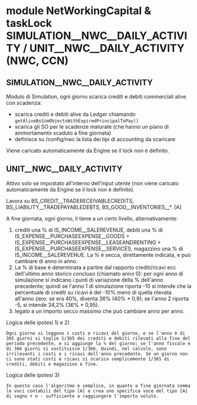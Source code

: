# module NetWorkingCapital & taskLock SIMULATION__NWC__DAILY_ACTIVITY / UNIT__NWC__DAILY_ACTIVITY (NWC, CCN)

## SIMULATION__NWC__DAILY_ACTIVITY

Modulo di Simulation, ogni giorno scarica crediti e debiti commerciali alive con scadenza:
* scarica crediti e debiti alive da Ledger chiamando `getAliveBsSimObjectsWithExpiredPrincipalToPay()`
* scarica gli SO per le scadenze maturate (che hanno un piano di ammortamento scaduto a fine giornata)
* definisce su /config/nwc la lista dei tipi di accounting da scaricare

Viene caricato automaticamente da Engine se il lock non è definito.


## UNIT__NWC__DAILY_ACTIVITY

Attivo solo se impostato all'interno dell'input utente (non viene caricato automaticamente da Engine se il lock non è definito).

Lavora su BS_CREDIT__TRADERECEIVABLECREDITS, BS_LIABILITY__TRADEPAYABLEDEBTS, BS_GOOD__INVENTORIES__*. [A]

A fine giornata, ogni giorno, li tiene a un certo livello, alternativamente:
1) crediti una % di IS_INCOME__SALEREVENUE, debiti una % di IS_EXPENSE__PURCHASEEXPENSE__GOODS + IS_EXPENSE__PURCHASEEXPENSE__LEASEANDRENTING + IS_EXPENSE__PURCHASEEXPENSE__SERVICES, magazzino una % di IS_INCOME__SALEREVENUE. La % è secca, direttamente indicata, e può cambiare di anno in anno.
2) La % di base è determinata a partire dal rapporto crediti/ricavi ecc dell'ultimo anno storico concluso (chiamato anno 0): per ogni anno di simulazione si indicano i punti di variazione della % dell'anno precedente; quindi se l'anno 1 di simulazione riporta -10 si intende che la percentuale di crediti su ricavi è del -10% meno di quella rilevata all'anno zero: se era 40%, diventa 36% (40% * 0,9); se l'anno 2 riporta -5, si intende 34,2% (36% * 0,95).
3) legato a un importo secco massimo che può cambiare anno per anno.

Logica delle ipotesi 1) e 2)

    Ogni giorno si leggono i costi e ricavi del giorno, e se l'anno è di 365 giorni si toglie 1/365 dei crediti e debiti rilevati alla fine del periodo precedente, e si aggiunge la % del giorno; se l'anno fiscale è di 366 giorni si sostituisce 1/366. Quindi, nel calcolo, sono irrilevanti i costi e i ricavi dell'anno precedente. Se un giorno non ci sono stati costi e ricavi si scarica semplicemente 1/365 di crediti, debiti e magazzino e fine.

Logica delle ipotesi 3)

    In questo caso l'algoritmo è semplice, in quanto a fine giornata somma le voci contabili del tipo [A] e crea uno specifica voce del tipo [A] di segno + o - sufficiente a raggiungere l'importo voluto.
